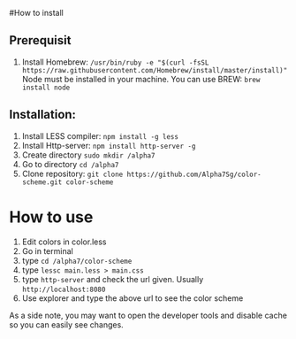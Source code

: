 #How to install

## Prerequisit

1. Install Homebrew: `/usr/bin/ruby -e "$(curl -fsSL https://raw.githubusercontent.com/Homebrew/install/master/install)"`
Node must be installed in your machine. You can use BREW: `brew install node`

## Installation:

1. Install LESS compiler: `npm install -g less`
2. Install Http-server: `npm install http-server -g`
3. Create directory `sudo mkdir /alpha7`
4. Go to directory `cd /alpha7`
5. Clone repository: `git clone https://github.com/Alpha7Sg/color-scheme.git color-scheme`

# How to use

1. Edit colors in color.less
2. Go in terminal
3. type `cd /alpha7/color-scheme`
4. type `lessc main.less > main.css`
5. type `http-server` and check the url given. Usually `http://localhost:8080`
6. Use explorer and type the above url to see the color scheme


As a side note, you may want to open the developer tools and disable cache so you can easily see changes.